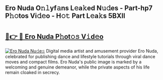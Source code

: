 ## Ero Nuda O𝚗𝚕yf𝚊ns L𝚎a𝚔ed N𝚞𝚍es - Part-hp7 P𝚑𝚘tos Vi𝚍𝚎o - H𝚘𝚝 Part L𝚎a𝚔s 5BXIl

# <h2><a href="http://kf71i8l.oniu.top/?m=Ero+Nuda">🔗👉 🔴 Ero Nuda P𝚑ot𝚘𝚜 V𝚒d𝚎o</a></h2>

[![Ero Nuda Nu𝚍e𝚜](https://i.imgur.com/0qMVB7G.gif)](http://kf71i8l.oniu.top/?m=Ero+Nuda)
Digital media artist and amusement provider Ero Nuda, celebrated for publishing dance and lifestyle tutorials through viral dance moves and compact films. Ero Nuda's public image is marked by a welcoming and genuine demeanor, while the private aspects of his life remain cloaked in secrecy.  
